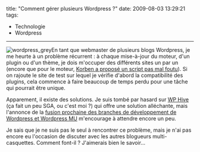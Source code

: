 title: "Comment gérer plusieurs Wordpress ?"
date: 2009-08-03 13:29:21
tags:
  - Technologie
  - Wordpress
---

![wordpress_grey](/images/)En tant que webmaster de plusieurs blogs Wordpress, je me heurte à un problème récurrent&nbsp;: à chaque mise-à-jour du moteur, d'un plugin ou d'un thème, je dois m'occuper des différents sites un par un (encore que pour le moteur, [Korben a proposé un script pas mal foutu](//korben.info/comment-mettre-a-jour-plusieurs-wordpress-en-une-seule-fois.html)). Si on rajoute le site de test sur lequel je vérifie d'abord la compatibilité des plugins, cela commence à faire beaucoup de temps perdu pour une tâche qui pourrait être unique.

Apparement, il existe des solutions. Je suis tombé par hasard sur [WP Hive](//wp-hive.com/) (ça fait un peu SGA, ou c'est moi&nbsp;?) qui offre une solution alléchante, mais l'annonce de la [fusion prochaine des branches de développement de Wordpress et Wordpress MU](//technosailor.com/2009/05/30/wordcamp-sf-announcement-wordpress-and-wordpress-mu-to-merge/) m'encourage à attendre encore un peu.

Je sais que je ne suis pas le seul à rencontrer ce problème, mais je n'ai pas encore eu l'occasion de discuter avec les autres blogueurs multi-casquettes. Comment font-il&nbsp;? J'aimerais bien le savoir&#8230;